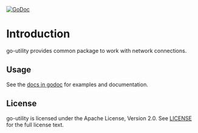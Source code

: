 [![GoDoc](https://godoc.org/github.com/khulnasoft/go-utility?status.svg)](https://godoc.org/github.com/khulnasoft/go-utility)

# Introduction

go-utility provides common package to work with network connections.

## Usage

See the [docs in godoc](https://godoc.org/github.com/khulnasoft/go-utility) for examples and documentation.

## License

go-utility is licensed under the Apache License, Version 2.0. See [LICENSE](LICENSE) for the full license text.